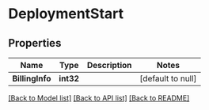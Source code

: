 # DeploymentStart

## Properties
Name | Type | Description | Notes
------------ | ------------- | ------------- | -------------
**BillingInfo** | **int32** |  | [default to null]

[[Back to Model list]](../README.md#documentation-for-models) [[Back to API list]](../README.md#documentation-for-api-endpoints) [[Back to README]](../README.md)


